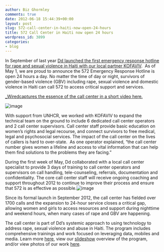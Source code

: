 ```yaml
---
author: Biz Ghormley
comments: true
date: 2012-06-18 15:44:39+00:00
layout: post
slug: 572-call-center-in-haiti-now-open-24-hours
title: 572 Call Center in Haiti now open 24 hours
wordpress_id: 3899
categories:
- blog
---
```

In September of last year [Dd launched the first emergency response hotline for rape and sexual violence in Haiti with our local partner KOFAVIV](http://digital-democracy.org/2011/09/21/announcing-572-the-first-emergency-response-system-for-sexual-violence-in-haiti/).  As of May 1, we are proud to announce the 572 Emergency Response Hotline is open 24 hours a day. No matter the time of day or night, survivors of gender-based violence (GBV) including rape, sexual violence and domestic violence in Haiti can call 572 to access critical support and services.




[_Wiredcaptures the essence of the call center in a short video here.](http://haitirewired.wired.com/video/leveraging-tech-to-address-gender-based-violence)




![image]( http://farm9.staticflickr.com/8164/7394555716_cc009f9c61_o.jpg)




With support from UNHCR, we worked with KOFAVIV to expand the technical team on the ground to include 6 dedicated call center operators and 2 call center supervisors. Call center staff provide basic education on women’s rights and legal recourse, and connect survivors to free medical, legal and psychosocial services. The impact of the call center on the lives of callers is hard to over-state.  As one operator explained, “the call center number gives women a lifeline and access to vital information that can help them find solutions to the problems they are facing.”


During the first week of May, Dd collaborated with a local call center specialist to provide 3 days of training to call center operators and supervisors on call handling, tele-counseling, referrals, documentation and confidentiality. The core call center staff will receive ongoing coaching and support throughout 2012 to continue to improve their process and ensure that 572 is as effective as possible.![image](https://lh6.googleusercontent.com/6sRTXUJbp2MPWFcuRkZwUbrQ6EKw2SbBJRPq-vu8OuWbKXyNy_HJfZ9k1fgDZ609Be6j0Z_lqcydFwj4D4g5QMmG7erR8oAi42L_-skpt7IX3Erj5Lk)


Since its formal launch in September 2012, the call center has fielded over 1700 calls and the expansion to 24-hour service closes a critical gap, allowing women and girls to access resources and support during nighttime and weekend hours, when many cases of rape and GBV are happening.




The call center is part of Dd’s systemic approach to using technology to address rape, sexual violence and abuse in Haiti. The program includes comprehensive trainings and work focused on leveraging data, mobiles and media. Learn more [here](http://www.scribd.com/doc/92391004/Haiti-One-Pager-FINAL), view our [slideshow](http://www.slideshare.net/digidem/haiti-slide-deck-16may2012) overview of the program, and/or view photos of our work [here](http://www.flickr.com/photos/digitaldemocracy/sets/72157623791167187/).
